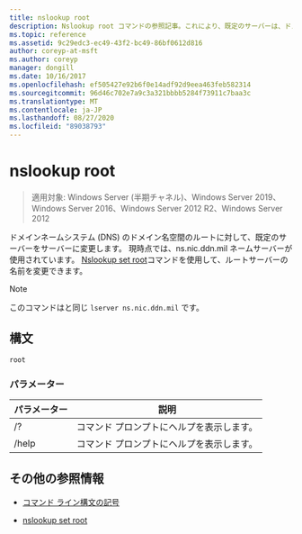 ```yaml
---
title: nslookup root
description: Nslookup root コマンドの参照記事。これにより、既定のサーバーは、ドメインネームシステム (DNS) のドメイン名空間のルートのサーバーに変更されます。
ms.topic: reference
ms.assetid: 9c29edc3-ec49-43f2-bc49-86bf0612d816
author: coreyp-at-msft
ms.author: coreyp
manager: dongill
ms.date: 10/16/2017
ms.openlocfilehash: ef505427e92b6f0e14adf92d9eea463feb582314
ms.sourcegitcommit: 96d46c702e7a9c3a321bbbb5284f73911c7baa3c
ms.translationtype: MT
ms.contentlocale: ja-JP
ms.lasthandoff: 08/27/2020
ms.locfileid: "89038793"
---
```

# <a name="nslookup-root"></a>nslookup root

> 適用対象: Windows Server (半期チャネル)、Windows Server 2019、Windows Server 2016、Windows Server 2012 R2、Windows Server 2012

ドメインネームシステム (DNS) のドメイン名空間のルートに対して、既定のサーバーをサーバーに変更します。 現時点では、ns.nic.ddn.mil ネームサーバーが使用されています。 [Nslookup set root](nslookup-set-root.md)コマンドを使用して、ルートサーバーの名前を変更できます。

> [!NOTE]
> このコマンドはと同じ `lserver ns.nic.ddn.mil` です。

## <a name="syntax"></a>構文

```
root
```

### <a name="parameters"></a>パラメーター

| パラメーター | 説明 |
| --------- | ----------- |
| /? | コマンド プロンプトにヘルプを表示します。 |
| /help | コマンド プロンプトにヘルプを表示します。 |

## <a name="additional-references"></a>その他の参照情報

- [コマンド ライン構文の記号](command-line-syntax-key.md)

- [nslookup set root](nslookup-set-root.md)
